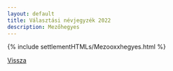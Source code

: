 ```yaml
---
layout: default
title: Választási névjegyzék 2022
description: Mezőhegyes
---
```


{% include settlementHTMLs/Mezooxxhegyes.html %}

[Vissza](./)
